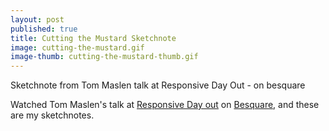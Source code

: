 ```yaml
---
layout: post
published: true
title: Cutting the Mustard Sketchnote
image: cutting-the-mustard.gif
image-thumb: cutting-the-mustard-thumb.gif
---
```


Sketchnote from Tom Maslen talk at Responsive Day Out - on besquare

Watched Tom Maslen's talk at <a href="http://responsiveconf.com">Responsive Day out</a> on <a href="http://www.besquare.me/session/cutting-the-mustard/">Besquare</a>, and these are my sketchnotes.

